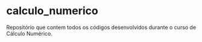 # calculo_numerico
Repositório que contem todos os códigos desenvolvidos durante o curso de Cálculo Numérico.
